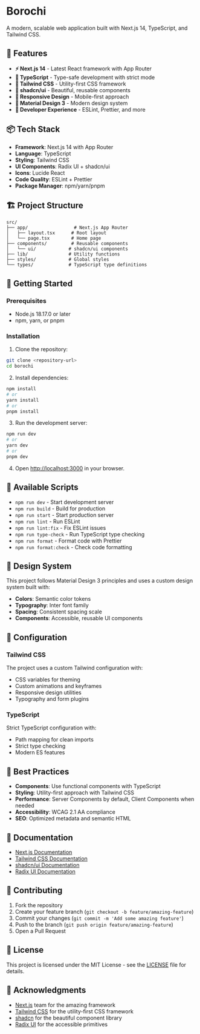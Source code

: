 # Borochi

A modern, scalable web application built with Next.js 14, TypeScript, and Tailwind CSS.

## 🚀 Features

- **⚡ Next.js 14** - Latest React framework with App Router
- **🔷 TypeScript** - Type-safe development with strict mode
- **🎨 Tailwind CSS** - Utility-first CSS framework
- **🧩 shadcn/ui** - Beautiful, reusable components
- **📱 Responsive Design** - Mobile-first approach
- **🎯 Material Design 3** - Modern design system
- **🔧 Developer Experience** - ESLint, Prettier, and more

## 📦 Tech Stack

- **Framework**: Next.js 14 with App Router
- **Language**: TypeScript
- **Styling**: Tailwind CSS
- **UI Components**: Radix UI + shadcn/ui
- **Icons**: Lucide React
- **Code Quality**: ESLint + Prettier
- **Package Manager**: npm/yarn/pnpm

## 🏗️ Project Structure

```
src/
├── app/                 # Next.js App Router
│   ├── layout.tsx      # Root layout
│   └── page.tsx        # Home page
├── components/         # Reusable components
│   └── ui/            # shadcn/ui components
├── lib/               # Utility functions
├── styles/            # Global styles
└── types/             # TypeScript type definitions
```

## 🚀 Getting Started

### Prerequisites

- Node.js 18.17.0 or later
- npm, yarn, or pnpm

### Installation

1. Clone the repository:
```bash
git clone <repository-url>
cd borochi
```

2. Install dependencies:
```bash
npm install
# or
yarn install
# or
pnpm install
```

3. Run the development server:
```bash
npm run dev
# or
yarn dev
# or
pnpm dev
```

4. Open [http://localhost:3000](http://localhost:3000) in your browser.

## 📝 Available Scripts

- `npm run dev` - Start development server
- `npm run build` - Build for production
- `npm run start` - Start production server
- `npm run lint` - Run ESLint
- `npm run lint:fix` - Fix ESLint issues
- `npm run type-check` - Run TypeScript type checking
- `npm run format` - Format code with Prettier
- `npm run format:check` - Check code formatting

## 🎨 Design System

This project follows Material Design 3 principles and uses a custom design system built with:

- **Colors**: Semantic color tokens
- **Typography**: Inter font family
- **Spacing**: Consistent spacing scale
- **Components**: Accessible, reusable UI components

## 🔧 Configuration

### Tailwind CSS

The project uses a custom Tailwind configuration with:
- CSS variables for theming
- Custom animations and keyframes
- Responsive design utilities
- Typography and form plugins

### TypeScript

Strict TypeScript configuration with:
- Path mapping for clean imports
- Strict type checking
- Modern ES features

## 🌟 Best Practices

- **Components**: Use functional components with TypeScript
- **Styling**: Utility-first approach with Tailwind CSS
- **Performance**: Server Components by default, Client Components when needed
- **Accessibility**: WCAG 2.1 AA compliance
- **SEO**: Optimized metadata and semantic HTML

## 📖 Documentation

- [Next.js Documentation](https://nextjs.org/docs)
- [Tailwind CSS Documentation](https://tailwindcss.com/docs)
- [shadcn/ui Documentation](https://ui.shadcn.com)
- [Radix UI Documentation](https://www.radix-ui.com)

## 🤝 Contributing

1. Fork the repository
2. Create your feature branch (`git checkout -b feature/amazing-feature`)
3. Commit your changes (`git commit -m 'Add some amazing feature'`)
4. Push to the branch (`git push origin feature/amazing-feature`)
5. Open a Pull Request

## 📄 License

This project is licensed under the MIT License - see the [LICENSE](LICENSE) file for details.

## 🙏 Acknowledgments

- [Next.js](https://nextjs.org) team for the amazing framework
- [Tailwind CSS](https://tailwindcss.com) for the utility-first CSS framework
- [shadcn](https://twitter.com/shadcn) for the beautiful component library
- [Radix UI](https://www.radix-ui.com) for the accessible primitives 